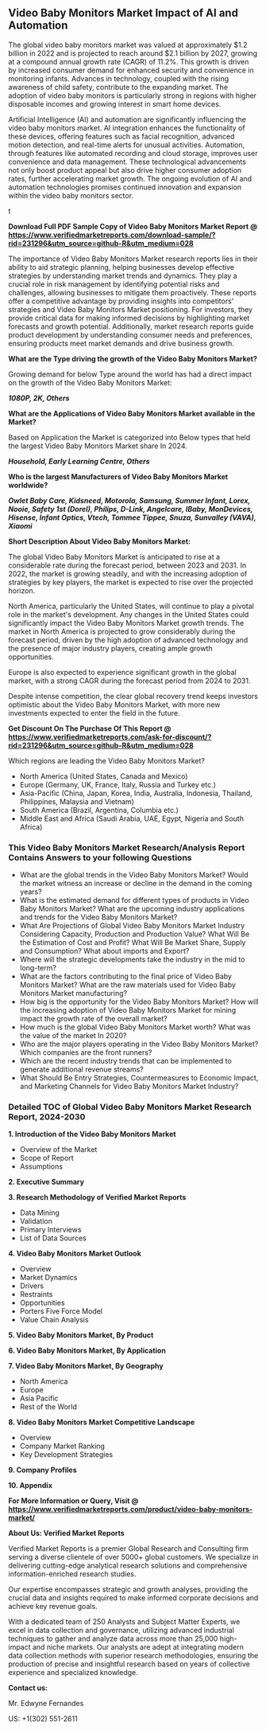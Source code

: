 <h2>Video Baby Monitors Market Impact of AI and Automation</h2><p>The global video baby monitors market was valued at approximately $1.2 billion in 2022 and is projected to reach around $2.1 billion by 2027, growing at a compound annual growth rate (CAGR) of 11.2%. This growth is driven by increased consumer demand for enhanced security and convenience in monitoring infants. Advances in technology, coupled with the rising awareness of child safety, contribute to the expanding market. The adoption of video baby monitors is particularly strong in regions with higher disposable incomes and growing interest in smart home devices.</p><p>Artificial Intelligence (AI) and automation are significantly influencing the video baby monitors market. AI integration enhances the functionality of these devices, offering features such as facial recognition, advanced motion detection, and real-time alerts for unusual activities. Automation, through features like automated recording and cloud storage, improves user convenience and data management. These technological advancements not only boost product appeal but also drive higher consumer adoption rates, further accelerating market growth. The ongoing evolution of AI and automation technologies promises continued innovation and expansion within the video baby monitors sector.</p>t</p><p id="" class=""><strong>Download Full PDF Sample Copy of Video Baby Monitors Market Report @ <a href="https://www.verifiedmarketreports.com/download-sample/?rid=231296&utm_source=github-R&utm_medium=028" target="_blank">https://www.verifiedmarketreports.com/download-sample/?rid=231296&utm_source=github-R&utm_medium=028</a></strong></p><p>The importance of&nbsp;Video Baby Monitors Market research reports lies in their ability to aid strategic planning, helping businesses develop effective strategies by understanding market trends and dynamics. They play a crucial role in risk management by identifying potential risks and challenges, allowing businesses to mitigate them proactively. These reports offer a competitive advantage by providing insights into competitors' strategies and Video Baby Monitors Market positioning. For investors, they provide critical data for making informed decisions by highlighting market forecasts and growth potential. Additionally, market research reports guide product development by understanding consumer needs and preferences, ensuring products meet market demands and drive business growth.</p><p><strong>What are the&nbsp;Type driving the growth of the Video Baby Monitors Market?</strong></p><p id="" class="">Growing demand for below Type around the world has had a direct impact on the growth of the Video Baby Monitors Market:</p><em><strong>1080P, 2K, Others</strong></em></p><strong>What are the&nbsp;Applications&nbsp;of Video Baby Monitors Market available in the Market?</strong></p><p id="" class="">Based on Application the Market is categorized into Below types that held the largest Video Baby Monitors Market share In 2024.</p><em><strong>Household, Early Learning Centre, Others</strong></em></p><strong>Who is the largest Manufacturers of Video Baby Monitors Market worldwide?</strong></p><p><em><strong>Owlet Baby Care, Kidsneed, Motorola, Samsung, Summer Infant, Lorex, Nooie, Safety 1st (Dorel), Philips, D-Link, Angelcare, IBaby, MonDevices, Hisense, Infant Optics, Vtech, Tommee Tippee, Snuza, Sunvalley (VAVA), Xiaomi</strong></em></p><p id="" class=""><strong>Short Description About Video Baby Monitors Market:</strong></p><p>The global Video Baby Monitors Market is anticipated to rise at a considerable rate during the forecast period, between 2023 and 2031. In 2022, the market is growing steadily, and with the increasing adoption of strategies by key players, the market is expected to rise over the projected horizon.</p><p>North America, particularly the United States, will continue to play a pivotal role in the market's development. Any changes in the United States could significantly impact the Video Baby Monitors Market growth trends. The market in North America is projected to grow considerably during the forecast period, driven by the high adoption of advanced technology and the presence of major industry players, creating ample growth opportunities.</p><p>Europe is also expected to experience significant growth in the global market, with a strong CAGR during the forecast period from 2024 to 2031.</p><p>Despite intense competition, the clear global recovery trend keeps investors optimistic about the Video Baby Monitors Market, with more new investments expected to enter the field in the future.</p><p id="" class=""><strong>Get Discount On The Purchase Of This Report @ <a href="https://www.verifiedmarketreports.com/ask-for-discount/?rid=231296&utm_source=github-R&utm_medium=028" target="_blank">https://www.verifiedmarketreports.com/ask-for-discount/?rid=231296&utm_source=github-R&utm_medium=028</a></strong></p>Which regions are leading the Video Baby Monitors Market?</p><ul><li>North America (United States, Canada and Mexico)</li><li>Europe (Germany, UK, France, Italy, Russia and Turkey etc.)</li><li>Asia-Pacific (China, Japan, Korea, India, Australia, Indonesia, Thailand, Philippines, Malaysia and Vietnam)</li><li>South America (Brazil, Argentina, Columbia etc.)</li><li>Middle East and Africa (Saudi Arabia, UAE, Egypt, Nigeria and South Africa)</li></ul><h3 id="" class="">This Video Baby Monitors Market Research/Analysis Report Contains Answers to your following Questions</h3><ul><li>What are the global trends in the Video Baby Monitors Market? Would the market witness an increase or decline in the demand in the coming years?</li><li>What is the estimated demand for different types of products in Video Baby Monitors Market? What are the upcoming industry applications and trends for the Video Baby Monitors Market?</li><li>What Are Projections of Global Video Baby Monitors Market Industry Considering Capacity, Production and Production Value? What Will Be the Estimation of Cost and Profit? What Will Be Market Share, Supply and Consumption? What about imports and Export?</li><li>Where will the strategic developments take the industry in the mid to long-term?</li><li>What are the factors contributing to the final price of Video Baby Monitors Market? What are the raw materials used for Video Baby Monitors Market manufacturing?</li><li>How big is the opportunity for the Video Baby Monitors Market? How will the increasing adoption of Video Baby Monitors Market for mining impact the growth rate of the overall market?</li><li>How much is the global Video Baby Monitors Market worth? What was the value of the market In 2020?</li><li>Who are the major players operating in the Video Baby Monitors Market? Which companies are the front runners?</li><li>Which are the recent industry trends that can be implemented to generate additional revenue streams?</li><li>What Should Be Entry Strategies, Countermeasures to Economic Impact, and Marketing Channels for Video Baby Monitors Market Industry?</li></ul><h3 id="" class="">Detailed TOC of Global Video Baby Monitors Market Research Report, 2024-2030</h3><p id="" class=""><strong>1. Introduction of the Video Baby Monitors Market</strong></p><ul><li>Overview of the Market</li><li>Scope of Report</li><li>Assumptions</li></ul><p id="" class=""><strong>2. Executive Summary</strong></p><p id="" class=""><strong>3. Research Methodology of Verified Market Reports</strong></p><ul><li>Data Mining</li><li>Validation</li><li>Primary Interviews</li><li>List of Data Sources</li></ul><p id="" class=""><strong>4. Video Baby Monitors Market Outlook</strong></p><ul><li>Overview</li><li>Market Dynamics</li><li>Drivers</li><li>Restraints</li><li>Opportunities</li><li>Porters Five Force Model</li><li>Value Chain Analysis</li></ul><p id="" class=""><strong>5. Video Baby Monitors Market, By Product</strong></p><p id="" class=""><strong>6. Video Baby Monitors Market, By Application</strong></p><p id="" class=""><strong>7. Video Baby Monitors Market, By Geography</strong></p><ul><li>North America</li><li>Europe</li><li>Asia Pacific</li><li>Rest of the World</li></ul><p id="" class=""><strong>8. Video Baby Monitors Market Competitive Landscape</strong></p><ul><li>Overview</li><li>Company Market Ranking</li><li>Key Development Strategies</li></ul><p id="" class=""><strong>9. Company Profiles</strong></p><p id="" class=""><strong>10. Appendix</strong></p><p id="" class=""><strong>For More Information or Query, Visit @ <a href="https://www.verifiedmarketreports.com/product/video-baby-monitors-market/" target="_blank">https://www.verifiedmarketreports.com/product/video-baby-monitors-market/</a></strong></p><p id="" class=""><strong>About Us: Verified Market Reports</strong></p><p id="" class="">Verified Market Reports is a premier Global Research and Consulting firm serving a diverse clientele of over 5000+ global customers. We specialize in delivering cutting-edge analytical research solutions and comprehensive information-enriched research studies.</p><p id="" class="">Our expertise encompasses strategic and growth analyses, providing the crucial data and insights required to make informed corporate decisions and achieve key revenue goals.</p><p id="" class="">With a dedicated team of 250 Analysts and Subject Matter Experts, we excel in data collection and governance, utilizing advanced industrial techniques to gather and analyze data across more than 25,000 high-impact and niche markets. Our analysts are adept at integrating modern data collection methods with superior research methodologies, ensuring the production of precise and insightful research based on years of collective experience and specialized knowledge.</p><p id="" class=""><strong>Contact us:</strong></p><p id="" class="">Mr. Edwyne Fernandes</p><p id="" class="">US: +1(302) 551-2611</p>